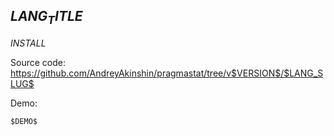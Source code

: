 <span id="$LANG_SLUG$"></span> <!-- [pdf] DELETE -->

## $LANG_TITLE$

$INSTALL$

Source code: https://github.com/AndreyAkinshin/pragmastat/tree/v$VERSION$/$LANG_SLUG$

Demo:

```$LANG_CODE$
$DEMO$
```